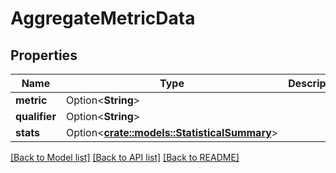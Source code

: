 # AggregateMetricData

## Properties

Name | Type | Description | Notes
------------ | ------------- | ------------- | -------------
**metric** | Option<**String**> |  | [optional]
**qualifier** | Option<**String**> |  | [optional]
**stats** | Option<[**crate::models::StatisticalSummary**](StatisticalSummary.md)> |  | [optional]

[[Back to Model list]](../README.md#documentation-for-models) [[Back to API list]](../README.md#documentation-for-api-endpoints) [[Back to README]](../README.md)


